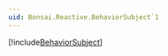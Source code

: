 ```yaml
---
uid: Bonsai.Reactive.BehaviorSubject`1
---
```


[!include[BehaviorSubject](~/articles/subject-behavior.md)]